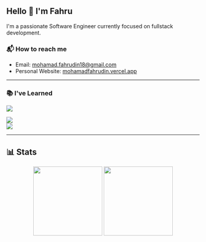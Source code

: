 ## Hello 👋 I'm Fahru

I'm a passionate Software Engineer currently focused on fullstack development.

### 📬 How to reach me
- Email: mohamad.fahrudin18@gmail.com
- Personal Website: [mohamadfahrudin.vercel.app](https://mohamadfahrudin.vercel.app)

---

<!-- ### 🚀 Currently Mastering
<img src="https://img.shields.io/badge/Currently Mastering-5C2D91?style=for-the-badge&logoColor=white" />

<p align="left">
  <img src="https://skillicons.dev/icons?i=typescript,go,react,nextjs" />
</p>

---
-->

### 📚 I've Learned
<img src="https://img.shields.io/badge/I've Learned-5C2D91?style=for-the-badge&logoColor=white" />

<p align="left">
  <img src="https://skillicons.dev/icons?i=js,nodejs,python,php,dart,django,express,laravel,flutter" /><br>
  <img src="https://skillicons.dev/icons?i=tailwind,bootstrap,mysql,postgres,firebase,supabase,gherkin,selenium,cypress" />
</p>

---

## 📊 Stats

<p align="center">
  <img height="180em" src="https://github-readme-stats.vercel.app/api/top-langs/?username=adinfahru&layout=compact&hide_border=true&langs_count=6&theme=tokyonight&bg_color=00000000" />
  <img height="180em" src="https://leetcard.jacoblin.cool/adinfahru?theme=catppuccinMocha&font=PT%20Mono" />
</p>

